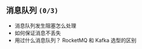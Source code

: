 ## 消息队列 <Badge text="重要/一" type="info"/> `(0/3)`

- 消息队列发生阻塞怎么处理
- 如何保证消息不丢失
- 用过什么消息队列？ RocketMQ 和 Kafka 选型的区别